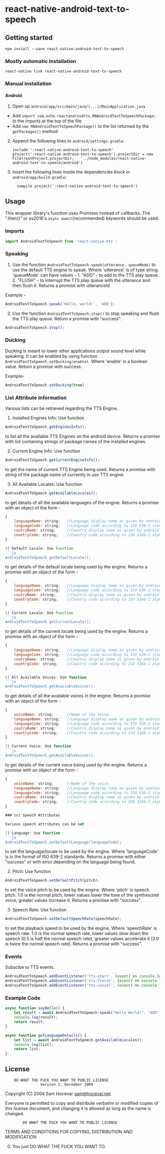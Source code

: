 
# react-native-android-text-to-speech

## Getting started

```shell
npm install --save react-native-android-text-to-speech
```

### Mostly automatic installation

```shell
react-native link react-native-android-text-to-speech
```

### Manual installation


#### Android

1. Open up `android/app/src/main/java/[...]/MainApplication.java`
  - Add `import com.echo.reactandroidtts.RNAndroidTextToSpeechPackage;` to the imports at the top of the file
  - Add `new RNAndroidTextToSpeechPackage()` to the list returned by the `getPackages()` method
2. Append the following lines to `android/settings.gradle`:
  	```
  	include ':react-native-android-text-to-speech'
  	project(':react-native-android-text-to-speech').projectDir = new File(rootProject.projectDir, 	'../node_modules/react-native-android-text-to-speech/android')
  	```
3. Insert the following lines inside the dependencies block in `android/app/build.gradle`:
  	```
      compile project(':react-native-android-text-to-speech')
  	```


## Usage

This wrapper library's function uses Promises instead of callbacks. The ".then()" or es2016's `async await`(recommended) keywords should be used. 

### Imports

```js
import AndroidTextToSpeech from 'react-native-tts';
``` 

### Speaking

1) Use the function `AndroidTextToSpeech.speak(utterance, queueMode)` to use the default TTS engine to speak. Where
'utterance' is of type string.
'queueMode' can have values -
			1. "ADD" - to add to the TTS play queue.
			2. "FLUSH" - to interrupt the TTS play queue with the utterance and then flush it.
Returns a promise with utteranceId.

Example -
```js
AndroidTextToSpeech.speak('Hello, world!', 'ADD');
```

2) Use the function `AndroidTextToSpeech.stop()` to stop speaking and flush the TTS play queue.
Return a promise with "success".

```js
AndroidTextToSpeech.stop();
```

### Ducking

Ducking is meant to lower other applications output sound level while speaking.
It can be enabled by using function `AndroidTextToSpeech.setDucking(enable)`. Where 'enable' is a boolean value.
Return a promise with success.

Example-
```js
AndroidTextToSpeech.setDucking(true)
```

### List Attribute Information

Various lists can be retrieved regarding the TTS Engine.

1) Installed Engines Info: Use function 
```js
AndroidTextToSpeech.getEnginesInfo();
```
to list all the available TTS Engines on the android device.
Returns a promise with list containing strings of package names of the installed engines.

2) Current Engine Info: Use function
```js
AndroidTextToSpeech.getCurrentEngineInfo();
```
to get the name of current TTS Engine being used.
Returns a promise with string of the package name of currently in use TTS engine.

3) All Available Locales: Use function
```js
AndroidTextToSpeech.getAvailableLocales();
```
to get details of all the available languages of the engine.
Returns a promise with an object of the form - 
```js
{
	languageName: string;	//Language display name as given by android 
	languageCode: string;	//Language code according to ISO 639-2 standards
	coutryName: string;		//Country display name as given by android
	countryCode: string;	//Country code according to ISO 3166-1 alpha-3 standards
}

4) Default Locale: Use Function
```js
AndroidTextToSpeech.getDefaultLocale();
```
to get details of the default locale being used by the engine.
Returns a promise with an object of the form - 
```js
{
	languageName: string;	//Language display name as given by android 
	languageCode: string;	//Language code according to ISO 639-2 standards
	coutryName: string;		//Country display name as given by android
	countryCode: string;	//Country code according to ISO 3166-1 alpha-3 standards
}

5) Current Locale: Use Function
```js
AndroidTextToSpeech.getCurrentLocale();
```
to get details of the current locale being used by the engine.
Returns a promise with an object of the form - 
```js
{
	languageName: string;	//Language display name as given by android 
	languageCode: string;	//Language code according to ISO 639-2 standards
	coutryName: string;		//Country display name as given by android
	countryCode: string;	//Country code according to ISO 3166-1 alpha-3 standards
}

6) All Available Voices: Use function
```js
AndroidTextToSpeech.getAvailableVoices();
```
to get details of all the available voices in the engine.
Returns a promise with an object of the form - 
```js
{
	voiceName: string;		//Name of the voice.
	languageName: string;	//Language display name as given by android 
	languageCode: string;	//Language code according to ISO 639-2 standards
	coutryName: string;		//Country display name as given by android
	countryCode: string;	//Country code according to ISO 3166-1 alpha-3 standards
}

7) Current Voice: Use function
```js
AndroidTextToSpeech.getAvailableVoices();
```
to get details of the current voice being used by the engine.
Returns a promise with an object of the form - 
```js
{
	voiceName: string;		//Name of the voice.
	languageName: string;	//Language display name as given by android 
	languageCode: string;	//Language code according to ISO 639-2 standards
	coutryName: string;		//Country display name as given by android
	countryCode: string;	//Country code according to ISO 3166-1 alpha-3 standards
}

### Set Speech Attributes

Various speech attributes can be set

1) Language: Use function
```js
AndroidTextToSpeech.setDefaultLangauge(languageCode);
```
to set the language/locale to be used by the engine. Where 'languageCode' is in the format of ISO 639-2 standards.
Returns a promise with either "success" or with error depending on the language being found.

2) Pitch: Use function
```js
AndroidTextToSpeech.setDefaultPitch(pitch);
```
to set the voice pitch to be used by the engine. Where 'pitch' is speech pitch. 1.0 is the normal pitch, lower values lower the tone of the synthesized voice, greater values increase it.
Returns a promise with "success".

3) Speech Rate: Use function
```js
AndroidTextToSpeech.setDefaultSpeechRate(speechRate);
```
to set the playback speed to be used by the engine. Where 'speechRate' is speech rate. 1.0 is the normal speech rate, lower values slow down the speech (0.5 is half the normal speech rate), greater values accelerate it (2.0 is twice the normal speech rate).
Returns a promise with "success".

### Events

Subscibe to TTS events.

```js
AndroidTextToSpeech.addEventListener('tts-start', (event) => console.log("start", event));
AndroidTextToSpeech.addEventListener('tts-finish', (event) => console.log("finish", event));
AndroidTextToSpeech.addEventListener('tts-cancel', (event) => console.log("cancel", event));
```

### Example Code
```js
async function sayHello() {
	let result = await AndroidTextToSpeech.speak("Hello World!", "ADD");
	console.log(result);
	return result;
}

async function getLanguageDetails() {
	let list = await AndroidTextToSpeech.getAvailableLocales();
	console.log(list);
	return list;
}
```


## License

        DO WHAT THE FUCK YOU WANT TO PUBLIC LICENSE 
                    Version 2, December 2004 

 Copyright (C) 2004 Sam Hocevar <sam@hocevar.net> 

 Everyone is permitted to copy and distribute verbatim or modified 
 copies of this license document, and changing it is allowed as long 
 as the name is changed. 

            DO WHAT THE FUCK YOU WANT TO PUBLIC LICENSE 
   TERMS AND CONDITIONS FOR COPYING, DISTRIBUTION AND MODIFICATION 

  0. You just DO WHAT THE FUCK YOU WANT TO.